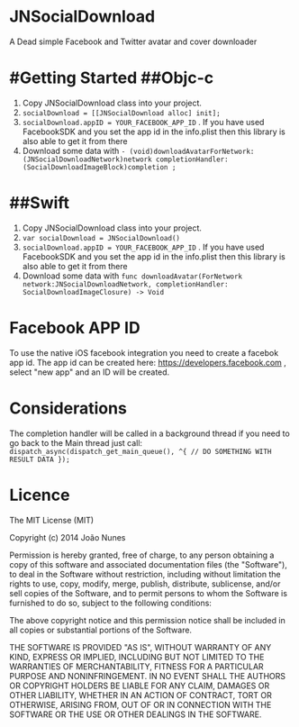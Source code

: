 JNSocialDownload
======================

A Dead simple Facebook and Twitter avatar and cover downloader


#Getting Started
##Objc-c
============

1. Copy JNSocialDownload class into your project.
2. `socialDownload = [[JNSocialDownload alloc] init];`
3. `socialDownload.appID = YOUR_FACEBOOK_APP_ID` . If you have used FacebookSDK and you set the app id in the info.plist then this library is also able to get it from there
4. Download some data with `- (void)downloadAvatarForNetwork:(JNSocialDownloadNetwork)network completionHandler:(SocialDownloadImageBlock)completion ;` 


##Swift
============
1. Copy JNSocialDownload class into your project.
2. `var socialDownload = JNSocialDownload()`
3. `socialDownload.appID = YOUR_FACEBOOK_APP_ID` . If you have used FacebookSDK and you set the app id in the info.plist then this library is also able to get it from there
4. Download some data with `func downloadAvatar(ForNetwork network:JNSocialDownloadNetwork, completionHandler: SocialDownloadImageClosure) -> Void` 


Facebook APP ID
============
To use the native iOS facebook integration you need to create a facebok app id. 
The app id can be created here: https://developers.facebook.com , select "new app" and an ID will be created.



Considerations
============

The completion handler will be called in a background thread if you need to go back to the Main thread just call:
`
  dispatch_async(dispatch_get_main_queue(), ^{
    // DO SOMETHING WITH RESULT DATA
  });
        `
        
Licence
============
        
The MIT License (MIT)

Copyright (c) 2014 João Nunes

Permission is hereby granted, free of charge, to any person obtaining a copy of
this software and associated documentation files (the "Software"), to deal in
the Software without restriction, including without limitation the rights to
use, copy, modify, merge, publish, distribute, sublicense, and/or sell copies of
the Software, and to permit persons to whom the Software is furnished to do so,
subject to the following conditions:

The above copyright notice and this permission notice shall be included in all
copies or substantial portions of the Software.

THE SOFTWARE IS PROVIDED "AS IS", WITHOUT WARRANTY OF ANY KIND, EXPRESS OR
IMPLIED, INCLUDING BUT NOT LIMITED TO THE WARRANTIES OF MERCHANTABILITY, FITNESS
FOR A PARTICULAR PURPOSE AND NONINFRINGEMENT. IN NO EVENT SHALL THE AUTHORS OR
COPYRIGHT HOLDERS BE LIABLE FOR ANY CLAIM, DAMAGES OR OTHER LIABILITY, WHETHER
IN AN ACTION OF CONTRACT, TORT OR OTHERWISE, ARISING FROM, OUT OF OR IN
CONNECTION WITH THE SOFTWARE OR THE USE OR OTHER DEALINGS IN THE SOFTWARE.
